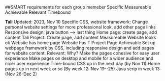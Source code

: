##SMART requirements for each group memeber
Specific
Measureable
Achievable
Relevant 
Timebound


__Tali__ 
Updated: 2023, Nov 10
Specific
  CSS, website framework: Change personal website settings for more professional look, add other page links
  Responsive design: java button --> last thing
  Home page: create page, add content
  Tali Project: Create page, add content
Measureable
  Website looks ok
  Website has home page
  Website has T Project Page
Achievable
  Set up webpage framework by CSS, including responsive design and add pages for website content. 
Relevant: Why?
  Make the pages cohesive for easy user experience
  Make pages on desktop and mobile for a wider audience and nicer user experience
Time-bound
  CSS up in the next day (by Nov 11)
  Home pages up in next week or so (By week 12: Nov 19--25)
  Java scrip in week 13 (Nov 26-Dec 2)
